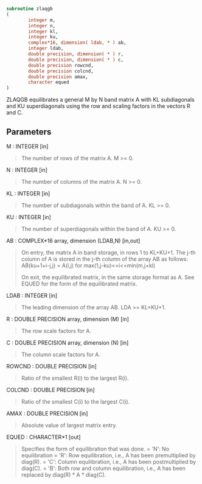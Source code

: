 ```fortran
subroutine zlaqgb
(
        integer m,
        integer n,
        integer kl,
        integer ku,
        complex*16, dimension( ldab, * ) ab,
        integer ldab,
        double precision, dimension( * ) r,
        double precision, dimension( * ) c,
        double precision rowcnd,
        double precision colcnd,
        double precision amax,
        character equed
)
```

ZLAQGB equilibrates a general M by N band matrix A with KL
subdiagonals and KU superdiagonals using the row and scaling factors
in the vectors R and C.

## Parameters
M : INTEGER [in]
> The number of rows of the matrix A.  M >= 0.

N : INTEGER [in]
> The number of columns of the matrix A.  N >= 0.

KL : INTEGER [in]
> The number of subdiagonals within the band of A.  KL >= 0.

KU : INTEGER [in]
> The number of superdiagonals within the band of A.  KU >= 0.

AB : COMPLEX*16 array, dimension (LDAB,N) [in,out]
> On entry, the matrix A in band storage, in rows 1 to KL+KU+1.
> The j-th column of A is stored in the j-th column of the
> array AB as follows:
> AB(ku+1+i-j,j) = A(i,j) for max(1,j-ku)<=i<=min(m,j+kl)
> 
> On exit, the equilibrated matrix, in the same storage format
> as A.  See EQUED for the form of the equilibrated matrix.

LDAB : INTEGER [in]
> The leading dimension of the array AB.  LDA >= KL+KU+1.

R : DOUBLE PRECISION array, dimension (M) [in]
> The row scale factors for A.

C : DOUBLE PRECISION array, dimension (N) [in]
> The column scale factors for A.

ROWCND : DOUBLE PRECISION [in]
> Ratio of the smallest R(i) to the largest R(i).

COLCND : DOUBLE PRECISION [in]
> Ratio of the smallest C(i) to the largest C(i).

AMAX : DOUBLE PRECISION [in]
> Absolute value of largest matrix entry.

EQUED : CHARACTER*1 [out]
> Specifies the form of equilibration that was done.
> = 'N':  No equilibration
> = 'R':  Row equilibration, i.e., A has been premultiplied by
> diag(R).
> = 'C':  Column equilibration, i.e., A has been postmultiplied
> by diag(C).
> = 'B':  Both row and column equilibration, i.e., A has been
> replaced by diag(R) * A * diag(C).
